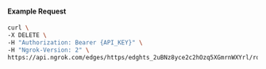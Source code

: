 <!-- Code generated for API Clients. DO NOT EDIT. -->

#### Example Request

```bash
curl \
-X DELETE \
-H "Authorization: Bearer {API_KEY}" \
-H "Ngrok-Version: 2" \
https://api.ngrok.com/edges/https/edghts_2uBNz8yce2c2hOzq5XGmrnWXYrl/routes/edghtsrt_2uBNz9QoFgjunmuARe4TjbAKhjP/compression
```
